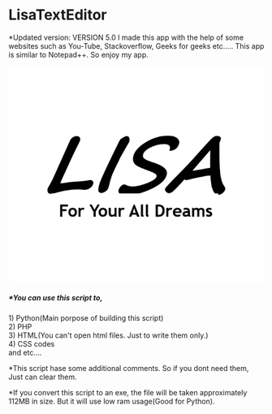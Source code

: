 # LisaTextEditor
*Updated version: VERSION 5.0
I made this app with the help of some websites such as You-Tube, Stackoverflow, Geeks for geeks etc..... This app is similar to Notepad++. So enjoy my app.

<img src="https://github.com/chenurawinrada/LisaTextEditor/blob/master/pics/iconlisa.png">

<h5>*You can use this script to,</h5>
 1) Python(Main porpose of building this script)<br>
 2) PHP<br>
 3) HTML(You can't open html files. Just to write them only.)<br>
 4) CSS codes<br>
  and etc....<br>


*This script hase some additional comments. So if you dont need them, Just can clear them.

*If you convert this script to an exe, the file will be taken approximately 112MB in size. But it will use low ram usage(Good for Python).
